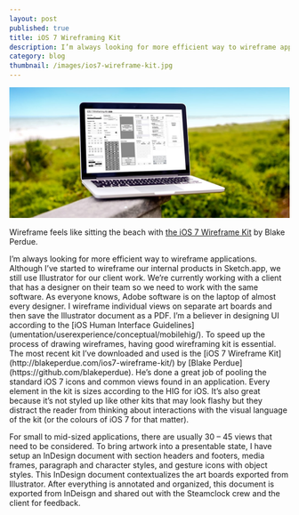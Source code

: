 ```yaml
---
layout: post
published: true
title: iOS 7 Wireframing Kit
description: I’m always looking for more efficient way to wireframe applications.
category: blog
thumbnail: /images/ios7-wireframe-kit.jpg
---
```

<img src="/images/ios7-wireframe-kit.jpg" alt="iOS 7 Wireframe Kit" />
<p class="image-caption">Wireframe feels like sitting the beach with <a href="http://blakeperdue.com/ios7-wireframe-kit/" title="The iOS 7 Wireframing Kit">the iOS 7 Wireframe Kit</a> by Blake Perdue.</p>
I’m always looking for more efficient way to wireframe applications. Although I’ve started to wireframe our internal products in Sketch.app, we still use Illustrator for our client work. We’re currently working with a client that has a designer on their team so we need to work with the same software. As everyone knows, Adobe software is on the laptop of almost every designer. I wireframe individual views on separate art boards and then save the Illustrator document as a PDF. I’m a believer in designing UI according to the [iOS Human Interface Guidelines](umentation/userexperience/conceptual/mobilehig/). To speed up the process of drawing wireframes, having good wireframing kit is essential. The most recent kit I’ve downloaded and used is the [iOS 7 Wireframe Kit](http://blakeperdue.com/ios7-wireframe-kit/) by [Blake Perdue](https://github.com/blakeperdue). He’s done a great job of pooling the standard iOS 7 icons and common views found in an application. Every element in the kit is sizes according to the HIG for iOS. It’s also great because it’s not styled up like other kits that may look flashy but they distract the reader from thinking about interactions with the visual language of the kit (or the colours of iOS 7 for that matter).

For small to mid-sized applications, there are usually 30 – 45 views that need to be considered. To bring artwork into a presentable state, I have setup an InDesign document with section headers and footers, media frames, paragraph and character styles, and gesture icons with object styles. This InDesign document contextualizes the art boards exported from Illustrator. After everything is annotated and organized, this document is exported from InDeisgn and shared out with the Steamclock crew and the client for feedback.